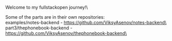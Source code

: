 Welcome to my fullstackopen journey!\

Some of the parts are in their own repositories:\
examples/notes-backend - https://github.com/ViksyAsenov/notes-backend\
part3/thephonebook-backend - https://github.com/ViksyAsenov/thephonebook-backend\
